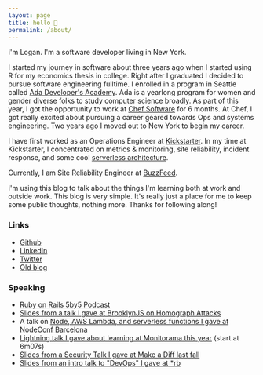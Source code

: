 ```yaml
---
layout: page
title: hello 👋
permalink: /about/
---
```


I'm Logan. I'm a software developer living in New York.

I started my journey in software about three years ago when I started using R for my economics thesis in college. Right after I graduated I decided to pursue software engineering fulltime. I enrolled in a program in Seattle called [Ada Developer's Academy](https://adadevelopersacademy.org/). Ada is a yearlong program for women and gender diverse folks to study computer science broadly. As part of this year, I got the opportunity to work at [Chef Software](https://www.chef.io/) for 6 months. At Chef, I got really excited about pursuing a career geared towards Ops and systems engineering. Two years ago I moved out to New York to begin my career.

I have first worked as an Operations Engineer at [Kickstarter](www.kickstarter.com). In my time at Kickstarter, I concentrated on metrics & monitoring, site reliability, incident response, and some cool [serverless architecture](https://kickstarter.engineering/leveraging-functional-programming-aws-lambda-to-drive-chatops-4b269558d3fb).

Currently, I am Site Reliability Engineer at [BuzzFeed](https://www.buzzfeed.com).

I'm using this blog to talk about the things I'm learning both at work and outside work. This blog is very simple. It's really just a place for me to keep some public thoughts, nothing more. Thanks for following along!

### Links

* [Github](https://github.com/loganmeetsworld)
* [LinkedIn](https://www.linkedin.com/in/mcdonaldlogan/)
* [Twitter](https://twitter.com/loganmeetsworld)
* [Old blog](https://loganmcdonald.me)

### Speaking

* [Ruby on Rails 5by5 Podcast](https://5by5.tv/rubyonrails/241)
* [Slides from a talk I gave at BrooklynJS on Homograph  Attacks](https://github.com/loganmeetsworld/homographs-talk)
* A talk on [Node, AWS Lambda, and serverless functions I gave at NodeConf Barcelona](https://opbeat.com/community/posts/using-node-in-a-serverless-world-by-logan-mcdonald/)
* [Lightning talk I gave about learning at Monitorama this year](https://vimeo.com/221064922) (start at 6m07s)
* [Slides from a Security Talk I gave at Make a Diff last fall](https://gist.github.com/loganmeetsworld/b9e2931e6b2a9aabe5e85e9f6cdac882)
* [Slides from an intro talk to "DevOps" I gave at *rb](https://gist.github.com/loganmeetsworld/941ea9c6f7a63646b3ccd91acaabe6e0)
